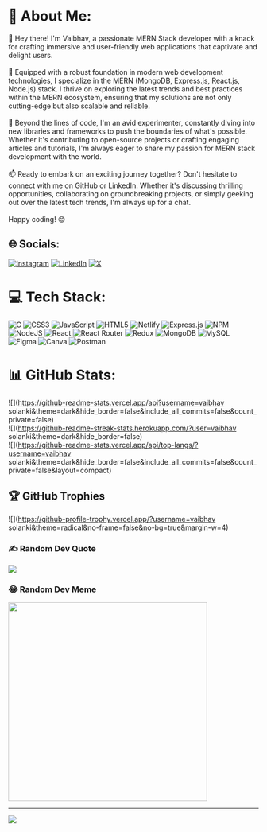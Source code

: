 # 💫 About Me:
👋 Hey there! I'm Vaibhav, a passionate MERN Stack developer with a knack for crafting immersive and user-friendly web applications that captivate and delight users.<br><br>🚀 Equipped with a robust foundation in modern web development technologies, I specialize in the MERN (MongoDB, Express.js, React.js, Node.js) stack. I thrive on exploring the latest trends and best practices within the MERN ecosystem, ensuring that my solutions are not only cutting-edge but also scalable and reliable.<br><br>🔧 Beyond the lines of code, I'm an avid experimenter, constantly diving into new libraries and frameworks to push the boundaries of what's possible. Whether it's contributing to open-source projects or crafting engaging articles and tutorials, I'm always eager to share my passion for MERN stack development with the world.<br><br>📫 Ready to embark on an exciting journey together? Don't hesitate to connect with me on GitHub or LinkedIn. Whether it's discussing thrilling opportunities, collaborating on groundbreaking projects, or simply geeking out over the latest tech trends, I'm always up for a chat.<br><br>Happy coding! 😊


## 🌐 Socials:
[![Instagram](https://img.shields.io/badge/Instagram-%23E4405F.svg?logo=Instagram&logoColor=white)](https://instagram.com/_vaibhav_777__) [![LinkedIn](https://img.shields.io/badge/LinkedIn-%230077B5.svg?logo=linkedin&logoColor=white)](https://linkedin.com/in/vaibhav202002) [![X](https://img.shields.io/badge/X-black.svg?logo=X&logoColor=white)](https://x.com/@_vaibhav_777__) 

# 💻 Tech Stack:
![C](https://img.shields.io/badge/c-%2300599C.svg?style=for-the-badge&logo=c&logoColor=white) ![CSS3](https://img.shields.io/badge/css3-%231572B6.svg?style=for-the-badge&logo=css3&logoColor=white) ![JavaScript](https://img.shields.io/badge/javascript-%23323330.svg?style=for-the-badge&logo=javascript&logoColor=%23F7DF1E) ![HTML5](https://img.shields.io/badge/html5-%23E34F26.svg?style=for-the-badge&logo=html5&logoColor=white) ![Netlify](https://img.shields.io/badge/netlify-%23000000.svg?style=for-the-badge&logo=netlify&logoColor=#00C7B7) ![Express.js](https://img.shields.io/badge/express.js-%23404d59.svg?style=for-the-badge&logo=express&logoColor=%2361DAFB) ![NPM](https://img.shields.io/badge/NPM-%23CB3837.svg?style=for-the-badge&logo=npm&logoColor=white) ![NodeJS](https://img.shields.io/badge/node.js-6DA55F?style=for-the-badge&logo=node.js&logoColor=white) ![React](https://img.shields.io/badge/react-%2320232a.svg?style=for-the-badge&logo=react&logoColor=%2361DAFB) ![React Router](https://img.shields.io/badge/React_Router-CA4245?style=for-the-badge&logo=react-router&logoColor=white) ![Redux](https://img.shields.io/badge/redux-%23593d88.svg?style=for-the-badge&logo=redux&logoColor=white) ![MongoDB](https://img.shields.io/badge/MongoDB-%234ea94b.svg?style=for-the-badge&logo=mongodb&logoColor=white) ![MySQL](https://img.shields.io/badge/mysql-%2300000f.svg?style=for-the-badge&logo=mysql&logoColor=white) ![Figma](https://img.shields.io/badge/figma-%23F24E1E.svg?style=for-the-badge&logo=figma&logoColor=white) ![Canva](https://img.shields.io/badge/Canva-%2300C4CC.svg?style=for-the-badge&logo=Canva&logoColor=white) ![Postman](https://img.shields.io/badge/Postman-FF6C37?style=for-the-badge&logo=postman&logoColor=white)
# 📊 GitHub Stats:
![](https://github-readme-stats.vercel.app/api?username=vaibhav solanki&theme=dark&hide_border=false&include_all_commits=false&count_private=false)<br/>
![](https://github-readme-streak-stats.herokuapp.com/?user=vaibhav solanki&theme=dark&hide_border=false)<br/>
![](https://github-readme-stats.vercel.app/api/top-langs/?username=vaibhav solanki&theme=dark&hide_border=false&include_all_commits=false&count_private=false&layout=compact)

## 🏆 GitHub Trophies
![](https://github-profile-trophy.vercel.app/?username=vaibhav solanki&theme=radical&no-frame=false&no-bg=true&margin-w=4)

### ✍️ Random Dev Quote
![](https://quotes-github-readme.vercel.app/api?type=horizontal&theme=radical)

### 😂 Random Dev Meme
<img src='https://randommeme-five.vercel.app/' style="height: 400px;"/>

---
<a href="https://visitcount.itsvg.in">
  <img src="https://visitcount.itsvg.in/api?id=Vaibhavvvvvvvvv&label=Profile%20Views&color=12&icon=5&pretty=false" />
</a>

<!-- Proudly created with GPRM ( https://gprm.itsvg.in ) -->
